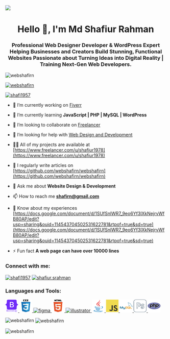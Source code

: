 <img src="[https://i.ibb.co/1JKGwYWD/Github-profile-1.jpg](https://i.ibb.co/RkJBrwsc/Brown-Black-Geometric-Personal-Branding-Linked-In-Banner-1.png)">
<h1 align="center">Hello 👋, I'm Md Shafiur Rahman</h1>
<h3 align="center">Professional Web Designer Developer & WordPress Expert Helping Businesses and Creators Build Stunning, Functional Websites Passionate about Turning Ideas into Digital Reality | Training Next-Gen Web Developers.</h3>

<p align="left"> <img src="https://komarev.com/ghpvc/?username=webshafirn&label=Profile%20views&color=0e75b6&style=flat" alt="webshafirn" /> </p>

<p align="left"> <a href="https://github.com/ryo-ma/github-profile-trophy"><img src="https://github-profile-trophy.vercel.app/?username=webshafirn" alt="webshafirn" /></a> </p>

<p align="left"> <a href="https://twitter.com/shafi1957" target="blank"><img src="https://img.shields.io/twitter/follow/shafi1957?logo=twitter&style=for-the-badge" alt="shafi1957" /></a> </p>

- 🔭 I’m currently working on [Fiverr](https://www.fiverr.com/shafiurrahman_5/buying?source=avatar_menu_profile)

- 🌱 I’m currently learning **JavaScript | PHP | MySQL | WordPress**

- 👯 I’m looking to collaborate on [Freelancer](https://www.freelancer.com/u/shafiur1978)

- 🤝 I’m looking for help with [Web Design and Development](https://www.freelancer.com/u/shafiur1978)

- 👨‍💻 All of my projects are available at [https://www.freelancer.com/u/shafiur1978](https://www.freelancer.com/u/shafiur1978)

- 📝 I regularly write articles on [https://github.com/webshafirn/webshafirn](https://github.com/webshafirn/webshafirn)

- 💬 Ask me about **Website Design & Development**

- 📫 How to reach me **shafirn@gmail.com**

- 📄 Know about my experiences [https://docs.google.com/document/d/1SUfSnlWR7_9eo6Yf3lXkNejrvWfB80AP/edit?usp=sharing&ouid=114543704502531622781&rtpof=true&sd=true](https://docs.google.com/document/d/1SUfSnlWR7_9eo6Yf3lXkNejrvWfB80AP/edit?usp=sharing&ouid=114543704502531622781&rtpof=true&sd=true)

- ⚡ Fun fact **A web page can have over 10000 lines**

<h3 align="left">Connect with me:</h3>
<p align="left">
<a href="https://twitter.com/shafi1957" target="blank"><img align="center" src="https://raw.githubusercontent.com/rahuldkjain/github-profile-readme-generator/master/src/images/icons/Social/twitter.svg" alt="shafi1957" height="30" width="40" /></a>
<a href="https://fb.com/shafiur.srahman" target="blank"><img align="center" src="https://raw.githubusercontent.com/rahuldkjain/github-profile-readme-generator/master/src/images/icons/Social/facebook.svg" alt="shafiur.srahman" height="30" width="40" /></a>
</p>

<h3 align="left">Languages and Tools:</h3>
<p align="left"> <a href="https://getbootstrap.com" target="_blank" rel="noreferrer"> <img src="https://raw.githubusercontent.com/devicons/devicon/master/icons/bootstrap/bootstrap-plain-wordmark.svg" alt="bootstrap" width="40" height="40"/> </a> <a href="https://www.w3schools.com/css/" target="_blank" rel="noreferrer"> <img src="https://raw.githubusercontent.com/devicons/devicon/master/icons/css3/css3-original-wordmark.svg" alt="css3" width="40" height="40"/> </a> <a href="https://www.figma.com/" target="_blank" rel="noreferrer"> <img src="https://www.vectorlogo.zone/logos/figma/figma-icon.svg" alt="figma" width="40" height="40"/> </a> <a href="https://www.w3.org/html/" target="_blank" rel="noreferrer"> <img src="https://raw.githubusercontent.com/devicons/devicon/master/icons/html5/html5-original-wordmark.svg" alt="html5" width="40" height="40"/> </a> <a href="https://www.adobe.com/in/products/illustrator.html" target="_blank" rel="noreferrer"> <img src="https://www.vectorlogo.zone/logos/adobe_illustrator/adobe_illustrator-icon.svg" alt="illustrator" width="40" height="40"/> </a> <a href="https://www.java.com" target="_blank" rel="noreferrer"> <img src="https://raw.githubusercontent.com/devicons/devicon/master/icons/java/java-original.svg" alt="java" width="40" height="40"/> </a> <a href="https://developer.mozilla.org/en-US/docs/Web/JavaScript" target="_blank" rel="noreferrer"> <img src="https://raw.githubusercontent.com/devicons/devicon/master/icons/javascript/javascript-original.svg" alt="javascript" width="40" height="40"/> </a> <a href="https://www.mysql.com/" target="_blank" rel="noreferrer"> <img src="https://raw.githubusercontent.com/devicons/devicon/master/icons/mysql/mysql-original-wordmark.svg" alt="mysql" width="40" height="40"/> </a> <a href="https://www.photoshop.com/en" target="_blank" rel="noreferrer"> <img src="https://raw.githubusercontent.com/devicons/devicon/master/icons/photoshop/photoshop-line.svg" alt="photoshop" width="40" height="40"/> </a> <a href="https://www.php.net" target="_blank" rel="noreferrer"> <img src="https://raw.githubusercontent.com/devicons/devicon/master/icons/php/php-original.svg" alt="php" width="40" height="40"/> </a> </p>

<p><img align="left" src="https://github-readme-stats.vercel.app/api/top-langs?username=webshafirn&show_icons=true&locale=en&layout=compact" alt="webshafirn" /></p>

<p>&nbsp;<img align="center" src="https://github-readme-stats.vercel.app/api?username=webshafirn&show_icons=true&locale=en" alt="webshafirn" /></p>

<p><img align="center" src="https://github-readme-streak-stats.herokuapp.com/?user=webshafirn&" alt="webshafirn" /></p>

